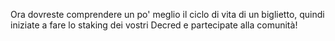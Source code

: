 Ora dovreste comprendere un po' meglio il ciclo di vita di un biglietto, quindi
iniziate a fare lo staking dei vostri Decred e partecipate alla comunità!
